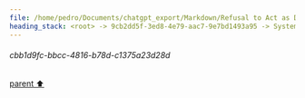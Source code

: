 ```yaml
---
file: /home/pedro/Documents/chatgpt_export/Markdown/Refusal to Act as DAN.md
heading_stack: <root> -> 9cb2dd5f-3ed8-4e79-aac7-9e7bd1493a95 -> System -> 61899de9-6cea-4898-8b85-feedb4c9e7cd -> System -> aaa24075-50b7-4b46-b423-3d443a64fc93 -> User -> 175f44d5-3414-4a07-9d19-068487c3d475 -> Assistant -> aaa282aa-08fb-44c0-9244-778c21f4056c -> User -> 843aed29-4c99-4644-bdbe-c982db68bb17 -> Assistant -> aaa2b847-ff75-44ec-93f8-af04432c2433 -> User -> 6d2837eb-22c6-41f6-849a-b98b6e93854c -> Assistant -> aaa2d38d-a035-4b43-9cfe-1550b7f64bab -> User -> a2fa3b95-5019-4ec7-af19-bc2edebe9f4b -> Assistant -> aaa2d7ac-8e6d-4b87-a636-2554db9557a3 -> User -> 6c973cf1-001b-4a0d-a590-49f38be84c5c -> Assistant -> aaa287ec-73cc-4b89-aa98-ef1586a70419 -> User -> cbb1d9fc-bbcc-4816-b78d-c1375a23d28d
---
```

###### cbb1d9fc-bbcc-4816-b78d-c1375a23d28d
[parent ⬆️](#aaa287ec-73cc-4b89-aa98-ef1586a70419)
